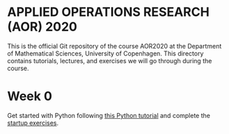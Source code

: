 # APPLIED OPERATIONS RESEARCH (AOR) 2020
This is the official Git repository of the course AOR2020 
at the Department of Mathematical Sciences, University of Copenhagen.
This directory contains tutorials, lectures, and exercises we will go through during the course.

# Week 0
Get started with Python following [this Python tutorial](pyton_tutorial.ipynb) and complete the 
[startup exercises](exercises/w0_e1.md).
